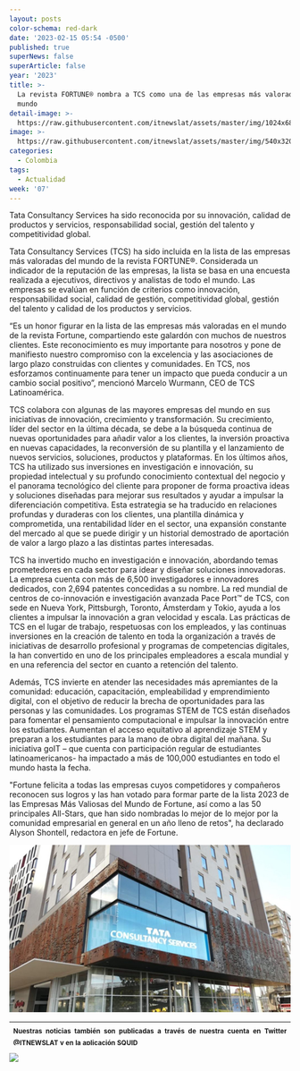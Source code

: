 ```yaml
---
layout: posts
color-schema: red-dark
date: '2023-02-15 05:54 -0500'
published: true
superNews: false
superArticle: false
year: '2023'
title: >-
  La revista FORTUNE® nombra a TCS como una de las empresas más valoradas del
  mundo 
detail-image: >-
  https://raw.githubusercontent.com/itnewslat/assets/master/img/1024x680/FORTUNE-nombra-a-TCS-g.jpg
image: >-
  https://raw.githubusercontent.com/itnewslat/assets/master/img/540x320/FORTUNE-nombra-a-TCS-p.jpg
categories:
  - Colombia
tags:
  - Actualidad
week: '07'
---
```

Tata Consultancy Services ha sido reconocida por su innovación, calidad de productos y servicios, responsabilidad social, gestión del talento y competitividad global. 

Tata Consultancy Services (TCS) ha sido incluida en la lista de las empresas más valoradas del mundo de la revista FORTUNE®. Considerada un indicador de la reputación de las empresas, la lista se basa en una encuesta realizada a ejecutivos, directivos y analistas de todo el mundo. Las empresas se evalúan en función de criterios como innovación, responsabilidad social, calidad de gestión, competitividad global, gestión del talento y calidad de los productos y servicios.

“Es un honor figurar en la lista de las empresas más valoradas en el mundo de la revista Fortune, compartiendo este galardón con muchos de nuestros clientes. Este reconocimiento es muy importante para nosotros y pone de manifiesto nuestro compromiso con la excelencia y las asociaciones de largo plazo construidas con clientes y comunidades. En TCS, nos esforzamos continuamente para tener un impacto que pueda conducir a un cambio social positivo”, mencionó Marcelo Wurmann, CEO de TCS Latinoamérica. 

TCS colabora con algunas de las mayores empresas del mundo en sus iniciativas de innovación, crecimiento y transformación. Su crecimiento, líder del sector en la última década, se debe a la búsqueda continua de nuevas oportunidades para añadir valor a los clientes, la inversión proactiva en nuevas capacidades, la reconversión de su plantilla y el lanzamiento de nuevos servicios, soluciones, productos y plataformas. 
En los últimos años, TCS ha utilizado sus inversiones en investigación e innovación, su propiedad intelectual y su profundo conocimiento contextual del negocio y el panorama tecnológico del cliente para proponer de forma proactiva ideas y soluciones diseñadas para mejorar sus resultados y ayudar a impulsar la diferenciación competitiva. Esta estrategia se ha traducido en relaciones profundas y duraderas con los clientes, una plantilla dinámica y comprometida, una rentabilidad líder en el sector, una expansión constante del mercado al que se puede dirigir y un historial demostrado de aportación de valor a largo plazo a las distintas partes interesadas. 

TCS ha invertido mucho en investigación e innovación, abordando temas prometedores en cada sector para idear y diseñar soluciones innovadoras. La empresa cuenta con más de 6,500 investigadores e innovadores dedicados, con 2,694 patentes concedidas a su nombre. La red mundial de centros de co-innovación e investigación avanzada Pace Port™ de TCS, con sede en Nueva York, Pittsburgh, Toronto, Ámsterdam y Tokio, ayuda a los clientes a impulsar la innovación a gran velocidad y escala. 
Las prácticas de TCS en el lugar de trabajo, respetuosas con los empleados, y las continuas inversiones en la creación de talento en toda la organización a través de iniciativas de desarrollo profesional y programas de competencias digitales, la han convertido en uno de los principales empleadores a escala mundial y en una referencia del sector en cuanto a retención del talento. 

Además, TCS invierte en atender las necesidades más apremiantes de la comunidad: educación, capacitación, empleabilidad y emprendimiento digital, con el objetivo de reducir la brecha de oportunidades para las personas y las comunidades. Los programas STEM de TCS están diseñados para fomentar el pensamiento computacional e impulsar la innovación entre los estudiantes. Aumentan el acceso equitativo al aprendizaje STEM y preparan a los estudiantes para la mano de obra digital del mañana. Su iniciativa goIT – que cuenta con participación regular de estudiantes latinoamericanos- ha impactado a más de 100,000 estudiantes en todo el mundo hasta la fecha.  
 
"Fortune felicita a todas las empresas cuyos competidores y compañeros reconocen sus logros y las han votado para formar parte de la lista 2023 de las Empresas Más Valiosas del Mundo de Fortune, así como a las 50 principales All-Stars, que han sido nombradas lo mejor de lo mejor por la comunidad empresarial en general en un año lleno de retos", ha declarado Alyson Shontell, redactora en jefe de Fortune. 

![](https://raw.githubusercontent.com/itnewslat/assets/master/img/540x320/FORTUNE-nombra-a-TCS-p.jpg)

<table style="height: 42px;" width="569">
<tbody>
<tr>
<td style="text-align: justify;"><sub><strong>Nuestras noticias también son publicadas a través de nuestra cuenta en Twitter <a href="https://twitter.com/itnewslat?lang=es">@ITNEWSLAT</a> y en la aplicación <a href="https://squidapp.co/en/">SQUID</a></strong></sub></td>
</tr>
</tbody>
</table>

<img src="https://tracker.metricool.com/c3po.jpg?hash=56f88a41e39ab42c063cc51676587a04"/>